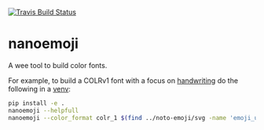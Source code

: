 [![Travis Build Status](https://travis-ci.org/googlefonts/nanoemoji.svg)](https://travis-ci.org/googlefonts/nanoemoji)
# nanoemoji
A wee tool to build color fonts.

For example, to build a COLRv1 font with a focus on [handwriting](https://rsheeter.github.io/android_fonts/emoji.html?q=u:270d) do the following in a [venv](https://docs.python.org/3/library/venv.html):

```bash
pip install -e .
nanoemoji --helpfull
nanoemoji --color_format colr_1 $(find ../noto-emoji/svg -name 'emoji_u270d*.svg')
```
